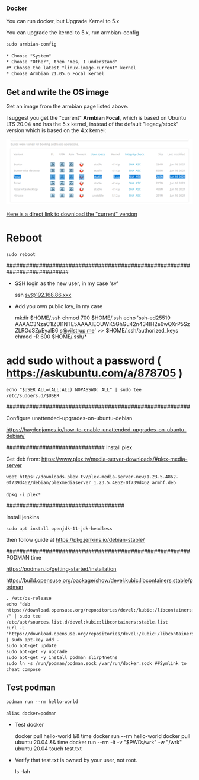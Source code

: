 ### Docker

You can run docker, but  Upgrade Kernel to 5.x

You can upgrade the kernel to 5.x, run armbian-config

	sudo armbian-config

	* Choose "System"
	* Choose "Other", then "Yes, I understand"
	#* Choose the latest "linux-image-current" kernel
	* Choose Armbian 21.05.6 Focal kernel


## Get and write the OS image

Get an image from the armbian page listed above.

I suggest you get the "current" **Armbian Focal**, which is based on Ubuntu LTS 20.04 and has the 5.x kernel, instead of the default "legacy/stock" version which is based on the 4.x kernel:

![Image of the Armbian current download section](images/armbian_focal_current.png "Choose the current version")

[Here is a direct link to download the "current" version](https://redirect.armbian.com/region/EU/odroidxu4/Focal_current)

# Reboot

	sudo reboot
	
	
	
###########################################################################


* SSH login as the new user, in my case 'sv'

	ssh sv@192.168.86.xxx
	
* Add you own public key, in my case

	mkdir $HOME/.ssh
	chmod 700 $HOME/.ssh
	echo 'ssh-ed25519 AAAAC3NzaC1lZDI1NTE5AAAAIEOUWK5GhGu42n434IH2e6wQXrP5SzZLROdSZpEyalB6 s@vilstrup.me' >> $HOME/.ssh/authorized_keys
	chmod -R 600 $HOME/.ssh/*

# add sudo without a password ( https://askubuntu.com/a/878705 )

	echo "$USER ALL=(ALL:ALL) NOPASSWD: ALL" | sudo tee /etc/sudoers.d/$USER


########################################################

Configure unattended-upgrades-on-ubuntu-debian

https://haydenjames.io/how-to-enable-unattended-upgrades-on-ubuntu-debian/


##############################
Install plex

Get deb from: 
https://www.plex.tv/media-server-downloads/#plex-media-server

	wget https://downloads.plex.tv/plex-media-server-new/1.23.5.4862-0f739d462/debian/plexmediaserver_1.23.5.4862-0f739d462_armhf.deb
	
	dpkg -i plex*

####################################

Install jenkins

	sudo apt install openjdk-11-jdk-headless

then follow guide at https://pkg.jenkins.io/debian-stable/

########################################################
PODMAN time

https://podman.io/getting-started/installation

https://build.opensuse.org/package/show/devel:kubic:libcontainers:stable/podman

	. /etc/os-release
	echo "deb https://download.opensuse.org/repositories/devel:/kubic:/libcontainers:/stable/xUbuntu_${VERSION_ID}/ /" | sudo tee /etc/apt/sources.list.d/devel:kubic:libcontainers:stable.list
	curl -L "https://download.opensuse.org/repositories/devel:/kubic:/libcontainers:/stable/xUbuntu_${VERSION_ID}/Release.key" | sudo apt-key add -
	sudo apt-get update
	sudo apt-get -y upgrade
	sudo apt-get -y install podman slirp4netns
	sudo ln -s /run/podman/podman.sock /var/run/docker.sock	##Symlink to cheat compose
	
## Test podman

	podman run --rm hello-world

	alias docker=podman

* Test docker

	docker pull hello-world && time docker run --rm hello-world
	docker pull ubuntu:20.04 && time docker run --rm -it -v "$PWD:/wrk" -w "/wrk" ubuntu:20.04 touch test.txt

* Verify that test.txt is owned by your user, not root.

	ls -lah

	
